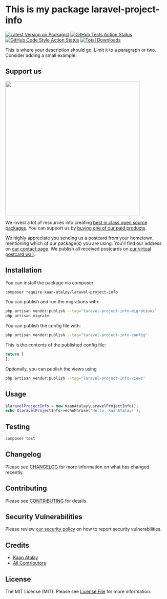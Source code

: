 # This is my package laravel-project-info

[![Latest Version on Packagist](https://img.shields.io/packagist/v/kaan-atalay/laravel-project-info.svg?style=flat-square)](https://packagist.org/packages/kaan-atalay/laravel-project-info)
[![GitHub Tests Action Status](https://img.shields.io/github/actions/workflow/status/kaan-atalay/laravel-project-info/run-tests.yml?branch=main&label=tests&style=flat-square)](https://github.com/kaan-atalay/laravel-project-info/actions?query=workflow%3Arun-tests+branch%3Amain)
[![GitHub Code Style Action Status](https://img.shields.io/github/actions/workflow/status/kaan-atalay/laravel-project-info/fix-php-code-style-issues.yml?branch=main&label=code%20style&style=flat-square)](https://github.com/kaan-atalay/laravel-project-info/actions?query=workflow%3A"Fix+PHP+code+style+issues"+branch%3Amain)
[![Total Downloads](https://img.shields.io/packagist/dt/kaan-atalay/laravel-project-info.svg?style=flat-square)](https://packagist.org/packages/kaan-atalay/laravel-project-info)

This is where your description should go. Limit it to a paragraph or two. Consider adding a small example.

## Support us

[<img src="https://github-ads.s3.eu-central-1.amazonaws.com/laravel-project-info.jpg?t=1" width="419px" />](https://spatie.be/github-ad-click/laravel-project-info)

We invest a lot of resources into creating [best in class open source packages](https://spatie.be/open-source). You can support us by [buying one of our paid products](https://spatie.be/open-source/support-us).

We highly appreciate you sending us a postcard from your hometown, mentioning which of our package(s) you are using. You'll find our address on [our contact page](https://spatie.be/about-us). We publish all received postcards on [our virtual postcard wall](https://spatie.be/open-source/postcards).

## Installation

You can install the package via composer:

```bash
composer require kaan-atalay/laravel-project-info
```

You can publish and run the migrations with:

```bash
php artisan vendor:publish --tag="laravel-project-info-migrations"
php artisan migrate
```

You can publish the config file with:

```bash
php artisan vendor:publish --tag="laravel-project-info-config"
```

This is the contents of the published config file:

```php
return [
];
```

Optionally, you can publish the views using

```bash
php artisan vendor:publish --tag="laravel-project-info-views"
```

## Usage

```php
$laravelProjectInfo = new KaanAtalay\LaravelProjectInfo();
echo $laravelProjectInfo->echoPhrase('Hello, KaanAtalay!');
```

## Testing

```bash
composer test
```

## Changelog

Please see [CHANGELOG](CHANGELOG.md) for more information on what has changed recently.

## Contributing

Please see [CONTRIBUTING](CONTRIBUTING.md) for details.

## Security Vulnerabilities

Please review [our security policy](../../security/policy) on how to report security vulnerabilities.

## Credits

- [Kaan Atalay](https://github.com/kaanatalay)
- [All Contributors](../../contributors)

## License

The MIT License (MIT). Please see [License File](LICENSE.md) for more information.
